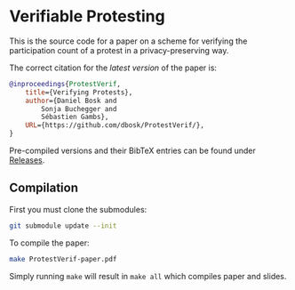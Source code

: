 Verifiable Protesting
===============================================================================

This is the source code for a paper on a scheme for verifying the participation 
count of a protest in a privacy-preserving way.

The correct citation for the *latest version* of the paper is:

```bibtex
@inproceedings{ProtestVerif,
    title={Verifying Protests},
    author={Daniel Bosk and
        Sonja Buchegger and
        Sébastien Gambs},
    URL={https://github.com/dbosk/ProtestVerif/},
}
```

Pre-compiled versions and their BibTeX entries can be found under 
[Releases][Releases].

[Releases]: https://github.com/dbosk/ProtestVerif/releases


Compilation
-------------------------------------------------------------------------------

First you must clone the submodules:
```sh
git submodule update --init
```

To compile the paper:
```sh
make ProtestVerif-paper.pdf
```
Simply running `make` will result in `make all` which compiles paper and 
slides.
